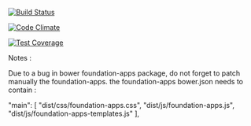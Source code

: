 [![Build Status](https://travis-ci.org/jiop/nightrambler.com.svg?branch=master)](https://travis-ci.org/jiop/nightrambler.com)

[![Code Climate](https://codeclimate.com/github/jiop/nightrambler.com/badges/gpa.svg)](https://codeclimate.com/github/jiop/nightrambler.com)

[![Test Coverage](https://codeclimate.com/github/jiop/nightrambler.com/badges/coverage.svg)](https://codeclimate.com/github/jiop/nightrambler.com/coverage)

Notes :

Due to a bug in bower foundation-apps package, do not forget to patch manually the foundation-apps. the foundation-apps bower.json needs to contain :

  "main": [
    "dist/css/foundation-apps.css",
    "dist/js/foundation-apps.js",
    "dist/js/foundation-apps-templates.js"
  ],
